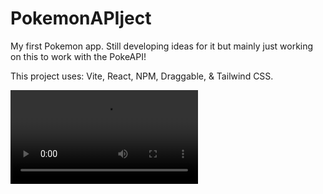 # PokemonAPIject
My first Pokemon app. Still developing ideas for it but mainly just working on this to work with the PokeAPI!

This project uses: Vite, React, NPM, Draggable, & Tailwind CSS.

![Demo2](images/Demo2.mov)